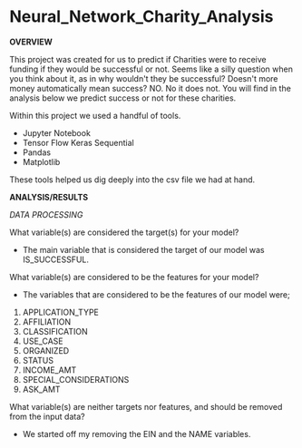 # Neural_Network_Charity_Analysis

**OVERVIEW**

This project was created for us to predict if Charities were to receive funding if they would be successful or not. Seems like a silly question when you think about it, as in why wouldn't they be successful? Doesn't more money automatically mean success? NO. No it does not. You will find in the analysis below we predict success or not for these charities.


Within this project we used a handful of tools.

- Jupyter Notebook
- Tensor Flow Keras Sequential
- Pandas
- Matplotlib

These tools helped us dig deeply into the csv file we had at hand. 

**ANALYSIS/RESULTS**

*DATA PROCESSING*

What variable(s) are considered the target(s) for your model?

- The main variable that is considered the target of our model was IS_SUCCESSFUL.

What variable(s) are considered to be the features for your model?

- The variables that are considered to be the features of our model were; 
1. APPLICATION_TYPE
2. AFFILIATION
3. CLASSIFICATION
4. USE_CASE
5. ORGANIZED
6. STATUS
7. INCOME_AMT
8. SPECIAL_CONSIDERATIONS
9. ASK_AMT

What variable(s) are neither targets nor features, and should be removed from the input data?

- We started off my removing the EIN and the NAME variables.


